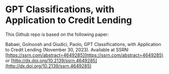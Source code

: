 # GPT Classifications, with Application to Credit Lending

This Github repo is based on the following paper:

Babaei, Golnoosh and Giudici, Paolo, GPT Classifications, with Application to Credit Lending (November 30, 2023). Available at SSRN: 
[https://ssrn.com/abstract=4649285](https://ssrn.com/abstract=4649285) or 
[http://dx.doi.org/10.2139/ssrn.4649285](http://dx.doi.org/10.2139/ssrn.4649285)
